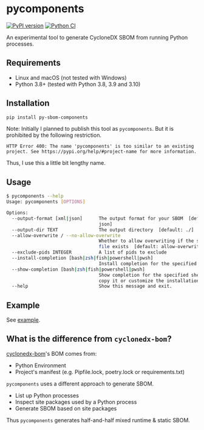 # pycomponents

[![PyPI version](https://badge.fury.io/py/py-sbom-components.svg)](https://badge.fury.io/py/py-sbom-components)
[![Python CI](https://github.com/ninoseki/pycomponents/actions/workflows/test.yml/badge.svg)](https://github.com/ninoseki/pycomponents/actions/workflows/test.yml)

An experimental tool to generate CycloneDX SBOM from running Python processes.

## Requirements

- Linux and macOS (not tested with Windows)
- Python 3.8+ (tested with Python 3.8, 3.9 and 3.10)

## Installation

```bash
pip install py-sbom-components
```

Note: Initially I planned to publish this tool as `pycomponents`. But it is prohibited by the following restriction.

```
HTTP Error 400: The name 'pycomponents' is too similar to an existing project. See https://pypi.org/help/#project-name for more information.
```

Thus, I use this a little bit lengthy name.

## Usage

```bash
$ pycomponents --help
Usage: pycomponents [OPTIONS]

Options:
  --output-format [xml|json]      The output format for your SBOM  [default:
                                  json]
  --output-dir TEXT               The output directory  [default: ./]
  --allow-overwrite / --no-allow-overwrite
                                  Whether to allow overwriting if the same
                                  file exists  [default: allow-overwrite]
  --exclude-pids INTEGER          A list of pids to exclude
  --install-completion [bash|zsh|fish|powershell|pwsh]
                                  Install completion for the specified shell.
  --show-completion [bash|zsh|fish|powershell|pwsh]
                                  Show completion for the specified shell, to
                                  copy it or customize the installation.
  --help                          Show this message and exit.
```

## Example

See [example](https://github.com/ninoseki/pycomponents/tree/main/example).

## What is the difference from `cyclonedx-bom`?

[cyclonedx-bom](https://github.com/CycloneDX/cyclonedx-python)'s BOM comes from:
- Python Environment
- Project's manifest (e.g. Pipfile.lock, poetry.lock or requirements.txt)

`pycomponents` uses a different approach to generate SBOM.

- List up Python processes
- Inspect site packages used by a Python process
- Generate SBOM based on site packages

Thus `pycomponents` generates half-and-half mixed runtime & static SBOM.
